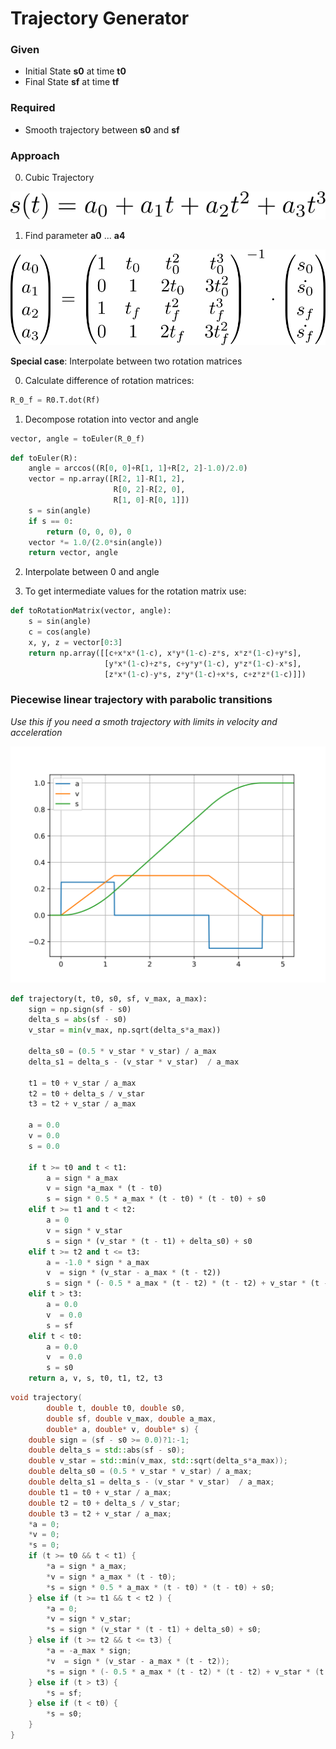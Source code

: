 
# Trajectory Generator

### Given

* Initial State **s0** at time **t0**
* Final State **sf** at time **tf**

### Required

* Smooth trajectory between **s0** and **sf**

### Approach

0. Cubic Trajectory

![Cubic Trajectory Image](./images/cubic-trajectory.svg)

1. Find parameter **a0** ... **a4**

![Cubic Trajectory Solution 1 Image](./images/cubic-trajectory-1.svg)

**Special case**: Interpolate between two rotation matrices

0. Calculate difference of rotation matrices:

```python
R_0_f = R0.T.dot(Rf)
```

1. Decompose rotation into vector and angle 

```python
vector, angle = toEuler(R_0_f)
```

```python
def toEuler(R):
    angle = arccos((R[0, 0]+R[1, 1]+R[2, 2]-1.0)/2.0)
    vector = np.array([R[2, 1]-R[1, 2],
                       R[0, 2]-R[2, 0],
                       R[1, 0]-R[0, 1]])
    s = sin(angle)
    if s == 0:
        return (0, 0, 0), 0
    vector *= 1.0/(2.0*sin(angle))
    return vector, angle
```

2. Interpolate between 0 and angle

3. To get intermediate values for the rotation matrix use:

```python
def toRotationMatrix(vector, angle):
    s = sin(angle)
    c = cos(angle)
    x, y, z = vector[0:3]
    return np.array([[c+x*x*(1-c), x*y*(1-c)-z*s, x*z*(1-c)+y*s],
                     [y*x*(1-c)+z*s, c+y*y*(1-c), y*z*(1-c)-x*s],
                     [z*x*(1-c)-y*s, z*y*(1-c)+x*s, c+z*z*(1-c)]])
```

### Piecewise linear trajectory with parabolic transitions

*Use this if you need a smoth trajectory with limits in velocity and acceleration*

![Cubic Trajectory Image](./images/traj.svg)

```python
def trajectory(t, t0, s0, sf, v_max, a_max):
    sign = np.sign(sf - s0)
    delta_s = abs(sf - s0)
    v_star = min(v_max, np.sqrt(delta_s*a_max))

    delta_s0 = (0.5 * v_star * v_star) / a_max
    delta_s1 = delta_s - (v_star * v_star)  / a_max

    t1 = t0 + v_star / a_max
    t2 = t0 + delta_s / v_star
    t3 = t2 + v_star / a_max

    a = 0.0
    v = 0.0
    s = 0.0

    if t >= t0 and t < t1:
        a = sign * a_max
        v = sign *a_max * (t - t0)
        s = sign * 0.5 * a_max * (t - t0) * (t - t0) + s0
    elif t >= t1 and t < t2:
        a = 0
        v = sign * v_star
        s = sign * (v_star * (t - t1) + delta_s0) + s0
    elif t >= t2 and t <= t3:
        a = -1.0 * sign * a_max
        v  = sign * (v_star - a_max * (t - t2))
        s = sign * (- 0.5 * a_max * (t - t2) * (t - t2) + v_star * (t - t2) + delta_s0 + delta_s1) + s0
    elif t > t3:
        a = 0.0
        v  = 0.0
        s = sf
    elif t < t0:
        a = 0.0
        v  = 0.0
        s = s0        
    return a, v, s, t0, t1, t2, t3
```

```cpp
void trajectory(
        double t, double t0, double s0,
        double sf, double v_max, double a_max,
        double* a, double* v, double* s) {
    double sign = (sf - s0 >= 0.0)?1:-1;
    double delta_s = std::abs(sf - s0);
    double v_star = std::min(v_max, std::sqrt(delta_s*a_max));
    double delta_s0 = (0.5 * v_star * v_star) / a_max;
    double delta_s1 = delta_s - (v_star * v_star)  / a_max;
    double t1 = t0 + v_star / a_max;
    double t2 = t0 + delta_s / v_star;
    double t3 = t2 + v_star / a_max;
    *a = 0;
    *v = 0;
    *s = 0;
    if (t >= t0 && t < t1) {
        *a = sign * a_max;
        *v = sign * a_max * (t - t0);
        *s = sign * 0.5 * a_max * (t - t0) * (t - t0) + s0;
    } else if (t >= t1 && t < t2 ) {
        *a = 0;
        *v = sign * v_star;
        *s = sign * (v_star * (t - t1) + delta_s0) + s0;
    } else if (t >= t2 && t <= t3) {
        *a = -a_max * sign;
        *v  = sign * (v_star - a_max * (t - t2));
        *s = sign * (- 0.5 * a_max * (t - t2) * (t - t2) + v_star * (t - t2) + delta_s0 + delta_s1) + s0;
    } else if (t > t3) {
        *s = sf;
    } else if (t < t0) {
        *s = s0;
    }
}
```
